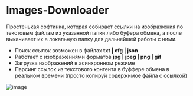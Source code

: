 # Images-Downloader

Простенькая софтинка, которая собирает ссылки на изображения по текстовым файлам из указанной папки либо буфера обмена, а после выкачивает их в локальную папку для дальнейшей работы с ними.
- Поиск ссылок возможен в файлах **txt | cfg | json**
- Работает с изображениями форматов **jpg | jpeg | png | gif**
- Загрузка изображений в асинхронном режиме
- Парсинг ссылок из текстового контента в буффере обмена в реальном времени (просто копируй содержимое файла с ссылкой)


![image](https://github.com/4epB9Ik/Images-Downloader/assets/53187070/b8feec27-4a76-4dbc-964e-f1006c8d8361)




